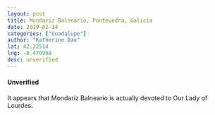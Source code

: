 ```yaml
---
layout: post
title: Mondariz Balneario, Pontevedra, Galicia
date: 2019-02-14
categories: ["Guadalupe"]
author: "Katherine Dau"
lat: 42.22514
lng: -8.470969
desc: unverified
---
```

#### Unverified
It appears that Mondariz Balneario is actually devoted to Our Lady of Lourdes.
